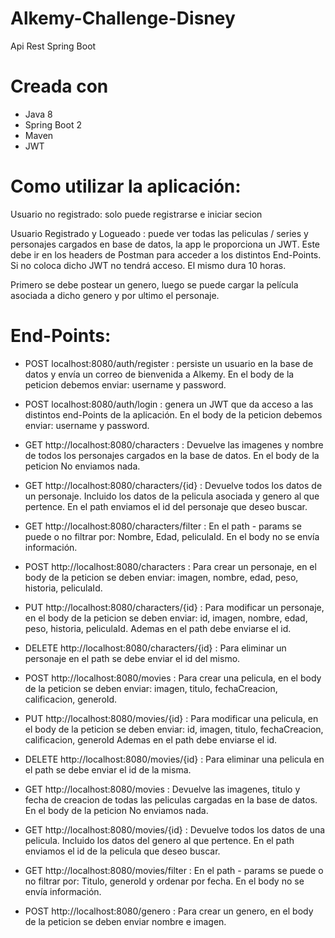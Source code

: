 # Alkemy-Challenge-Disney
Api Rest Spring Boot

# Creada con
* Java 8
* Spring Boot 2
* Maven
* JWT

# Como utilizar la aplicación:

Usuario no registrado: solo puede registrarse e iniciar secion

Usuario Registrado y Logueado : puede ver todas las peliculas / series y personajes cargados en base de datos, la app le proporciona un JWT. Este debe ir en los headers de Postman para acceder a los distintos End-Points. Si no coloca dicho JWT no tendrá acceso. El mismo dura 10 horas.

Primero se debe postear un genero, luego se puede cargar la película asociada a dicho genero y por ultimo el personaje.

# End-Points:

* POST localhost:8080/auth/register : persiste un usuario en la base de datos y envía un correo de bienvenida a Alkemy. En el body de la peticion debemos enviar: username y password.

* POST localhost:8080/auth/login : genera un JWT que da acceso a las distintos end-Points de la aplicación. En el body de la peticion debemos enviar: username y password.

* GET http://localhost:8080/characters : Devuelve las imagenes y nombre de todos los personajes cargados en la base de datos. En el body de la peticion No enviamos nada.

* GET http://localhost:8080/characters/{id} : Devuelve todos los datos de un personaje. Incluido los datos de la pelicula asociada y genero al que pertence.
En el path enviamos el id del personaje que deseo buscar.

* GET http://localhost:8080/characters/filter : En el path - params se puede o no filtrar por: Nombre, Edad, peliculaId. En el body no se envía información.

* POST http://localhost:8080/characters : Para crear un personaje, en el body de la peticion se deben enviar: imagen, nombre, edad, peso, historia, peliculaId.

* PUT http://localhost:8080/characters/{id} : Para modificar un personaje, en el body de la peticion se deben enviar: id, imagen, nombre, edad, peso, historia, peliculaId. 
Ademas en el path debe enviarse el id.

* DELETE http://localhost:8080/characters/{id} : Para eliminar un personaje en el path se debe enviar el id del mismo.

* POST http://localhost:8080/movies : Para crear una pelicula, en el body de la peticion se deben enviar: imagen, titulo, fechaCreacion, calificacion, generoId.

* PUT http://localhost:8080/movies/{id} :  Para modificar una pelicula, en el body de la peticion se deben enviar: id, imagen, titulo, fechaCreacion, calificacion, generoId
Ademas en el path debe enviarse el id.

* DELETE http://localhost:8080/movies/{id} : Para eliminar una pelicula en el path se debe enviar el id de la misma.

* GET http://localhost:8080/movies : Devuelve las imagenes, titulo y fecha de creacion de todas las peliculas cargadas en la base de datos. En el body de la peticion No enviamos nada.

* GET http://localhost:8080/movies/{id} :  Devuelve todos los datos de una pelicula. Incluido los datos del genero al que pertence.
En el path enviamos el id de la pelicula que deseo buscar.

* GET http://localhost:8080/movies/filter : En el path - params se puede o no filtrar por: Titulo, generoId y ordenar por fecha. En el body no se envía información.

* POST http://localhost:8080/genero : Para crear un genero, en el body de la peticion se deben enviar nombre e imagen.

